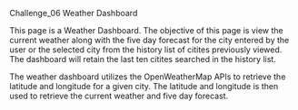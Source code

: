 Challenge_06 Weather Dashboard

This page is a Weather Dashboard. The objective of this page is view the current weather along with the five day forecast for the city entered by the user or the selected city from the history list of citites previously viewed.  The dashboard will retain the last ten citites searched in the history list.

The weather dashboard utilizes the OpenWeatherMap APIs to retrieve the latitude and longitude for a given city.  The latitude and longitude is then used to retrieve the current weather and five day forecast.





